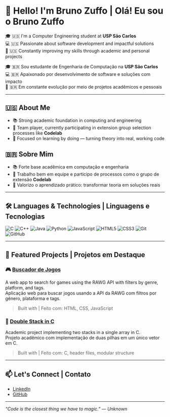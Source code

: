 # 👋 Hello! I'm Bruno Zuffo | Olá! Eu sou o Bruno Zuffo

🎓 🇺🇸 I'm a Computer Engineering student at **USP São Carlos**  
💻 🇺🇸 Passionate about software development and impactful solutions  
🌱 🇺🇸 Constantly improving my skills through academic and personal projects  

🎓 🇧🇷 Sou estudante de Engenharia de Computação na **USP São Carlos**  
💻 🇧🇷 Apaixonado por desenvolvimento de software e soluções com impacto  
🌱 🇧🇷 Em constante evolução por meio de projetos acadêmicos e pessoais  

---

## 🇺🇸 About Me

- 📚 Strong academic foundation in computing and engineering
- 🤝 Team player, currently participating in extension group selection processes like **Codelab**
- 🚀 Focused on learning by doing — turning theory into real, working code

## 🇧🇷 Sobre Mim

- 📚 Forte base acadêmica em computação e engenharia
- 🤝 Trabalho bem em equipe e participo de processos como o grupo de extensão **Codelab**
- 🚀 Valorizo o aprendizado prático: transformar teoria em soluções reais

---

## 🛠️ Languages & Technologies | Linguagens e Tecnologias

![C](https://img.shields.io/badge/-C-00599C?logo=c&logoColor=white)
![C++](https://img.shields.io/badge/-C++-00599C?logo=c%2B%2B&logoColor=white)
![Java](https://img.shields.io/badge/-Java-007396?logo=java&logoColor=white)
![Python](https://img.shields.io/badge/-Python-3776AB?logo=python&logoColor=white)
![JavaScript](https://img.shields.io/badge/-JavaScript-F7DF1E?logo=javascript&logoColor=000)
![HTML5](https://img.shields.io/badge/-HTML5-E34F26?logo=html5&logoColor=white)
![CSS3](https://img.shields.io/badge/-CSS3-1572B6?logo=css3&logoColor=white)
![Git](https://img.shields.io/badge/-Git-F05032?logo=git&logoColor=white)
![GitHub](https://img.shields.io/badge/-GitHub-181717?logo=github&logoColor=white)

---

## 📌 Featured Projects | Projetos em Destaque

### 🎮 [Buscador de Jogos](https://github.com/BrunoZuffo/BuscadorDeJogos)
A web app to search for games using the RAWG API with filters by genre, platform, and tags.  
Aplicação web para buscar jogos usando a API da RAWG com filtros por gênero, plataforma e tags.  
> Built with | Feito com: HTML, CSS, JavaScript

### 🧩 [Double Stack in C](https://github.com/BrunoZuffo/DoubleStack)
Academic project implementing two stacks in a single array in C.  
Projeto acadêmico com implementação de duas pilhas em um único vetor em C.  
> Built with | Feito com: C, header files, modular structure

---

## 📫 Let's Connect | Contato

- [LinkedIn](https://www.linkedin.com/in/bruno-zuffo-351849295/)
- [GitHub](https://github.com/BrunoZuffo)

---

_“Code is the closest thing we have to magic.” — Unknown_
